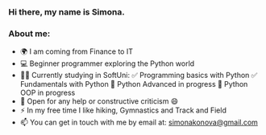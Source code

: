 ### Hi there, my name is Simona. 
   ### About me:
-  🌍 I am coming from Finance to IT
-  💻 Beginner programmer exploring the Python world
-  👨‍🎓 Currently studying in SoftUni:
   ✅ Programming basics with Python
   ✅ Fundamentals with Python
   🚧 Python Advanced in progress
   🚧 Python OOP in progress
-  🌱 Open for any help or constructive criticism 😄
-  ⚡ In my free time I like hiking, Gymnastics and Track and Field
-  📫 You can get in touch with me by email at: simonakonova@gmail.com
